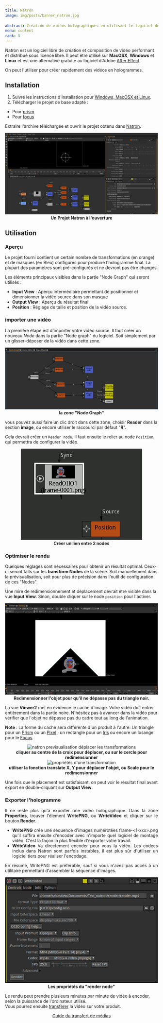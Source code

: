 ```yaml
---
title: Natron
image: img/posts/banner_natron.jpg

abstract: Création de vidéos holographiques en utilisant le logiciel de création gratuit "Natron"
menu: content
rank: 5
---
```


Natron est un logiciel libre de création et composition de vidéo performant et distribué sous licence libre. Il peut être utilisé sur **MacOSX**, **Windows** et **Linux** et est une alternative gratuite au logiciel d'Adobe [After Effect](/dev/fr/content/after_effect/).

On peut l'utiliser pour créer rapidement des vidéos en hologrammes.

## Installation

1. Suivre les instructions d'installation pour [Windows, MacOSX et Linux](http://natron.fr/download/).
2. Télécharger le projet de base adapté :
  - Pour [prism](/static/files/natron_prism.zip)
  - Pour [focus](/static/files/natron_focus.zip)

Extraire l'archive téléchargée et ouvrir le projet obtenu dans [Natron](https://natrongithub.github.io/).

<center>
  <img class="img-fluid" src="/static/img/posts/natron/natron_open.jpg" alt="Ecran d'accueil de Natron">
  <div><b>Un Projet Natron à l'ouverture</b></div>
</center>

## Utilisation

### Aperçu

Le projet fourni contient un certain nombre de transformations (en orange) et de masques (en Bleu) configurés pour produire l'hologramme final. La plupart des paramètres sont pré-configurés et ne devront pas être changés.

Les éléments principaux visibles dans la partie "Node Graph" qui seront utilisés :

- **Input View** : Aperçu intermédiaire permettant de positionner et dimensionner la vidéo source dans son masque
- **Output View** : Aperçu du résultat final
- **Position** : Réglage de taille et position de la vidéo source.

### importer une vidéo
La première étape est d'importer votre vidéo source. Il faut créer un nouveau *Node* dans la partie "Node graph" du logiciel. Soit simplement par un glisser-déposer de la vidéo dans cette zone.

<center>
  <img class="img-fluid" src="/static/img/posts/natron/natron_node_graph.png" alt="Le Node graph">
  <div><b>la zone "Node Graph"</b></div>
</center>

vous pouvez aussi faire un clic droit dans cette zone, choisir **Reader** dans la section **image**, ou encore utiliser le raccourci par défaut "**R**".

Cela devrait créer un `Reader node`. Il faut ensuite le relier au node `Position`, qui permettra de configurer la vidéo.

<center>
  <img class="img-fluid" src="/static/img/posts/natron/node_linking.gif" alt="animation montrant la connexion d'un reader node à un transform node dans Natron">
  <div><b>Créer un lien entre 2 nodes</b></div>
</center>

### Optimiser le rendu

Quelques réglages sont nécessaires pour obtenir un résultat optimal. Ceux-ci seront faits sur les **transform Nodes** de la scène. Soit manuellement dans la prévisualisation, soit pour plus de précision dans l'outil de configuration de ces "Nodes".

Une mire de redimensionnement et déplacement devrait être visible dans la vue **Input View**. Sinon, double cliquer sur le node `position` pour l'activer.

<center>
  <img class="img-fluid" src="/static/img/posts/natron/node_resize.jpg" alt="vue du redimensionnement de l'image source">
  <div><b>Redimensionner l'objet pour qu'il ne dépasse pas du triangle noir.</b></div>
</center>

La vue **Viewer2** met en évidence le cache d'image. Votre vidéo doit entrer entièrement dans la partie noire. N'hésitez pas à avancer dans la vidéo pour vérifier que l'objet ne dépasse pas du cadre tout au long de l'animation.

**Note** : La forme du cache sera différente d'un produit à l'autre: Un triangle pour un [Prism](/fr/products/prism) ou un [Pixel](/fr/products/pixel) ; un rectangle pour un [Iris](/fr/products/iris75) ou encore un losange pour le [Focus](/fr/products/focus).

<div class="row">
  <div class="col-xl-6 col-lg-12"><center>
    <img class="img-fluid" src="/static/img/posts/natron/move_transform.png" alt="natron previsualisation déplacer les transformations">
    <div><b>cliquer au centre de la croix pour déplacer, ou sur le cercle pour redimensionner</b></div>
  </center></div>
  <div class="col-xl-6 col-lg-12"><center>
    <img class="img-fluid" src="/static/img/posts/natron/transform_properties.png" alt="propriétés d'une transformation">
    <div><b>utiliser la fonction translate X, Y pour déplacer l'objet, ou Scale pour le redimensionner</b></div>
  </center></div>
</div>

Une fois que le placement est satisfaisant, on peut voir le résultat final avant export en double-cliquant sur **Output View**.

### Exporter l'hologramme

<div class="row">
  <div class="col-md-6" style="text-align:justify">
  <p>
    Il ne reste plus qu'à exporter une vidéo holographique. Dans la zone <b>Properties</b>, trouver l'élement <b>WritePNG</b>, ou <b>WriteVideo</b> et cliquer sur le bouton <b>Render</b>.
  </p>
  <ul>
    <li>
      <b>WritePNG</b> crée une séquence d'images numérotées frame-<1-xxx>.png qu'il suffira ensuite d'encoder avec n'importe quel logiciel de montage vidéo. C'est la façon la plus flexible d'exporter votre travail.
    </li>
    <li>
        <b>WriteVideo</b> Va directement encoder pour vous la vidéo. Les codecs inclus dans Natron sont parfois instables, il est plus sûr d'utiliser un logiciel tiers pour réaliser l'encodage.
      </li>
  </ul>
  <p>
    En résumé, WritePNG est préférable, sauf si vous n'avez pas accès à un utilitaire permettant d'assembler la séquence d'images.
  </p>
  </div>
  <div class="col-md-6">
      <img class="img-fluid" src="/static/img/posts/natron/render_node.png" alt="Propriétés d'un render node">
      <center><div><b>Les propriétés du "render node"</b></div></center>
  </div>
</div>

<p>
  Le rendu peut prendre plusieurs minutes par minute de vidéo à encoder, selon la puissance de l'ordinateur utilisé.<br>
  Vous pourrez ensuite <a href="/dev/fr/toolbox/packaging">transférer</a> la vidéo sur votre produit.
</p>
<center>
  <a class="button" href="/dev/fr/toolbox/packaging">Guide du transfert de médias</a>
</center>
